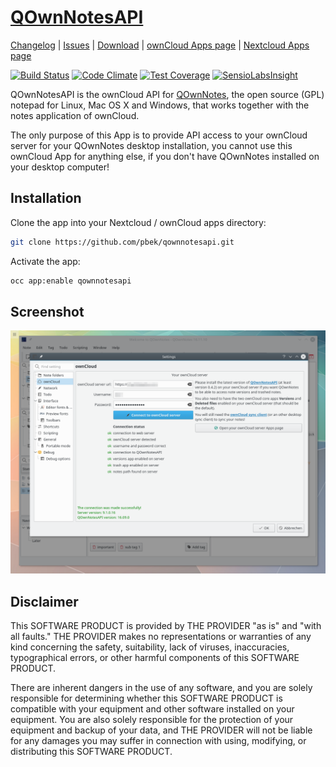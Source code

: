 # [QOwnNotesAPI](http://www.qownnotes.org "QOwnNotes Offical Site") 

[Changelog](https://github.com/pbek/qownnotesapi/blob/develop/CHANGELOG.md) | 
[Issues](https://github.com/pbek/qownnotesapi/issues) | 
[Download](https://github.com/pbek/qownnotesapi/releases) |
[ownCloud Apps page](https://apps.owncloud.com/content/show.php/QOwnNotesAPI?content=173817) |
[Nextcloud Apps page](https://apps.nextcloud.com/apps/qownnotesapi)

[![Build Status](https://travis-ci.org/pbek/qownnotesapi.svg?branch=develop)](https://travis-ci.org/pbek/qownnotesapi)
[![Code Climate](https://codeclimate.com/github/pbek/qownnotesapi/badges/gpa.svg)](https://codeclimate.com/github/pbek/qownnotesapi)
[![Test Coverage](https://codeclimate.com/github/pbek/qownnotesapi/badges/coverage.svg)](https://codeclimate.com/github/pbek/qownnotesapi/coverage)
[![SensioLabsInsight](https://insight.sensiolabs.com/projects/967e5280-358c-48f2-9841-e94a447066f8/mini.png)](https://insight.sensiolabs.com/projects/967e5280-358c-48f2-9841-e94a447066f8)

QOwnNotesAPI is the ownCloud API for [QOwnNotes](http://www.qownnotes.org), the open source (GPL) notepad for Linux, Mac OS X and Windows, that works together with the notes application of ownCloud.

The only purpose of this App is to provide API access to your ownCloud server for your QOwnNotes desktop installation, you cannot use this ownCloud App for anything else, if you don't have QOwnNotes installed on your desktop computer! 

## Installation

Clone the app into your Nextcloud / ownCloud apps directory:

```bash
git clone https://github.com/pbek/qownnotesapi.git
```

Activate the app:

```bash
occ app:enable qownnotesapi
```

## Screenshot
![Screenhot](screenshot.png)

## Disclaimer

This SOFTWARE PRODUCT is provided by THE PROVIDER "as is" and "with all faults." THE PROVIDER makes no representations or warranties of any kind concerning the safety, suitability, lack of viruses, inaccuracies, typographical errors, or other harmful components of this SOFTWARE PRODUCT. 

There are inherent dangers in the use of any software, and you are solely responsible for determining whether this SOFTWARE PRODUCT is compatible with your equipment and other software installed on your equipment. You are also solely responsible for the protection of your equipment and backup of your data, and THE PROVIDER will not be liable for any damages you may suffer in connection with using, modifying, or distributing this SOFTWARE PRODUCT.
